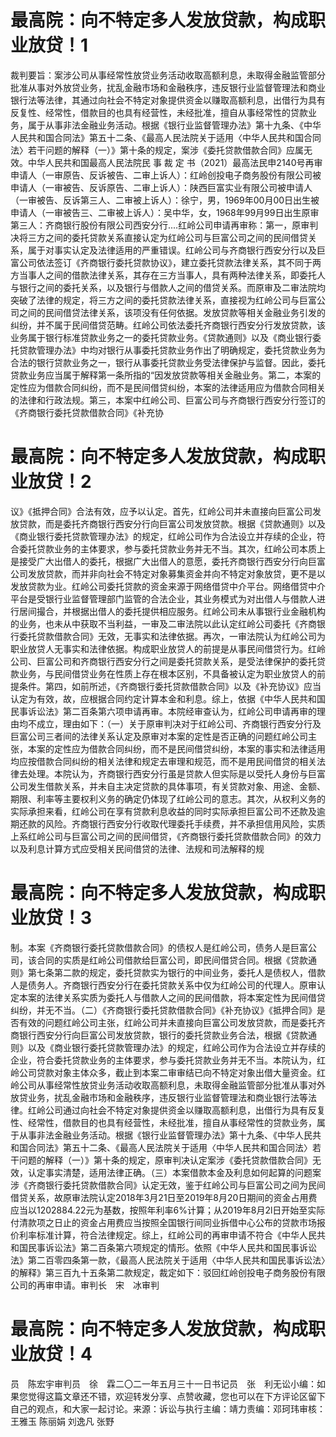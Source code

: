 # 最高院：向不特定多人发放贷款，构成职业放贷！1

裁判要旨：案涉公司从事经常性放贷业务活动收取高额利息，未取得金融监管部分批准从事对外放贷业务，扰乱金融市场和金融秩序，违反银行业监督管理法和商业银行法等法律，其通过向社会不特定对象提供资金以赚取高额利息，出借行为具有反复性、经常性，借款目的也具有经营性，未经批准，擅自从事经常性的贷款业务，属于从事非法金融业务活动。根据《银行业监督管理办法》第十九条、《中华人民共和国合同法》第五十二条、《最高人民法院关于适用〈中华人民共和国合同法〉若干问题的解释（一）》第十条的规定，案涉《委托贷款借款合同》应属无效。中华人民共和国最高人民法院民 事 裁 定 书（2021）最高法民申2140号再审申请人（一审原告、反诉被告、二审上诉人）：红岭创投电子商务股份有限公司被申请人（一审被告、反诉原告、二审上诉人）：陕西巨富实业有限公司被申请人（一审被告、反诉第三人、二审被上诉人）：徐宁，男，1969年00月00日出生被申请人（一审被告三、二审被上诉人）：吴中华，女，1968年99月99日出生原审第三人：齐商银行股份有限公司西安分行....红岭公司申请再审称：第一，原审判决将三方之间的委托贷款关系直接认定为红岭公司与巨富公司之间的民间借贷关系，属于对事实认定及法律适用的严重错误。红岭公司与齐商银行西安分行以及巨富公司依法签订《齐商银行委托贷款协议》，建立委托贷款法律关系，其不同于两方当事人之间的借款法律关系，其存在三方当事人，具有两种法律关系，即委托人与银行之间的委托关系，以及银行与借款人之间的借贷关系。而原审及二审法院均突破了法律的规定，将三方之间的委托贷款法律关系，直接视为红岭公司与巨富公司之间的民间借贷法律关系，该项没有任何依据。发放贷款等相关金融业务引发的纠纷，并不属于民间借贷范畴。红岭公司依法委托齐商银行西安分行发放贷款，该业务属于银行标准贷款业务之一的委托贷款业务。《贷款通则》以及《商业银行委托贷款管理办法》中均对银行从事委托贷款业务作出了明确规定，委托贷款业务为合法的银行贷款业务之一，银行从事委托贷款业务受法律保护与监督。因此，委托贷款业务应当属于解释第一条所指的“因发放贷款等相关金融业务。第二，本案的定性应为借款合同纠纷，而不是民间借贷纠纷，本案的法律适用应为借款合同相关的法律和行政法规。第三，本案中红岭公司、巨富公司与齐商银行西安分行签订的《齐商银行委托贷款借款合同》《补充协

# 最高院：向不特定多人发放贷款，构成职业放贷！2

议》《抵押合同》合法有效，应予以认定。首先，红岭公司并未直接向巨富公司发放贷款，而是委托齐商银行西安分行向巨富公司发放贷款。根据《贷款通则》以及《商业银行委托贷款管理办法》的规定，红岭公司作为合法设立并存续的企业，符合委托贷款业务的主体要求，参与委托贷款业务并无不当。其次，红岭公司本质上是接受广大出借人的委托，根据广大出借人的意愿，委托齐商银行西安分行向巨富公司发放贷款，而并非向社会不特定对象募集资金并向不特定对象放贷，更不是以发放贷款为业。红岭公司委托贷款的资金来源于网络借贷中介平台。网络借贷中介平台是受银行业监督管理部门监管的合法企业，其业务模式为对出借人与借款人进行居间撮合，并根据出借人的委托提供相应服务。红岭公司未从事银行业金融机构的业务，也未从中获取不当利益，一审及二审法院以此认定红岭公司委托《齐商银行委托贷款借款合同》无效，无事实和法律依据。再次，一审法院认为红岭公司为职业放贷人无事实和法律依据。构成职业放贷人的前提是从事民间借贷行为。红岭公司、巨富公司和齐商银行西安分行之间是委托贷款关系，是受法律保护的委托贷款业务，与民间借贷业务在性质上存在根本区别，不具备被认定为职业放贷人的前提条件。第四，如前所述，《齐商银行委托贷款借款合同》以及《补充协议》应当认定为有效，故，应根据合同约定计算本金和利息。综上，依据《中华人民共和国民事诉讼法》第二百条第六项申请再审。本院经审查认为，红岭公司申请再审的理由均不成立，理由如下：（一）关于原审判决对于红岭公司、齐商银行西安分行及巨富公司三者间的法律关系认定及原审对本案的定性是否正确的问题红岭公司主张，本案的定性应为借款合同纠纷，而不是民间借贷纠纷，本案的事实和法律适用均应按借款合同纠纷的相关法律和规定去审理和规范，而不是用民间借贷的相关法律去处理。本院认为，齐商银行西安分行虽是贷款人但实际是以受托人身份与巨富公司发生借款关系，并未自主决定贷款的具体事项，有关贷款对象、用途、金额、期限、利率等主要权利义务的确定仍体现了红岭公司的意志。其次，从权利义务的实际承担来看，红岭公司在享有贷款利息收益的同时实际承担巨富公司不还款及逾期还款的风险。齐商银行西安分行收取代理委托手续费，并不承担信用风险，实质上系红岭公司与巨富公司之间的民间借贷，《齐商银行委托贷款借款合同》的效力以及利息计算方式应受相关民间借贷的法律、法规和司法解释的规

# 最高院：向不特定多人发放贷款，构成职业放贷！3

制。本案《齐商银行委托贷款借款合同》的债权人是红岭公司，债务人是巨富公司，该合同的实质是红岭公司借款给巨富公司，即民间借贷合同。根据《贷款通则》第七条第二款的规定，委托贷款实为银行的中间业务，委托人是债权人，借款人是债务人。齐商银行西安分行在委托贷款关系中仅为红岭公司的代理人。原审认定本案的法律关系实质为委托人与借款人之间的民间借款，将本案定性为民间借贷纠纷，并无不当。（二）《齐商银行委托贷款借款合同》《补充协议》《抵押合同》是否有效的问题红岭公司主张，红岭公司并未直接向巨富公司发放贷款，而是委托齐商银行西安分行向巨富公司发放贷款，银行的委托贷款业务合法，根据《贷款通则》以及《商业银行委托贷款管理办法》的规定，红岭公司作为合法设立并存续的企业，符合委托贷款业务的主体要求，参与委托贷款业务并无不当。本院认为，红岭公司贷款对象主体众多，截止到本案二审审结已向不特定对象出借大量资金。红岭公司从事经常性放贷业务活动收取高额利息，未取得金融监管部分批准从事对外放贷业务，扰乱金融市场和金融秩序，违反银行业监督管理法和商业银行法等法律。红岭公司通过向社会不特定对象提供资金以赚取高额利息，出借行为具有反复性、经常性，借款目的也具有经营性，未经批准，擅自从事经常性的贷款业务，属于从事非法金融业务活动。根据《银行业监督管理办法》第十九条、《中华人民共和国合同法》第五十二条、《最高人民法院关于适用〈中华人民共和国合同法〉若干问题的解释（一）》第十条的规定，原审判决认定案涉《委托贷款借款合同》无效，认定事实清楚，适用法律正确。（三）本案借款本金及利息如何起算的问题案涉《齐商银行委托贷款借款合同》认定无效，鉴于红岭公司与巨富公司之间为民间借贷关系，故原审法院认定2018年3月21日至2019年8月20日期间的资金占用费应当以1202884.22元为基数，按照年利率6%计算；从2019年8月2l日开始至实际付清款项之日止的资金占用费应当按照全国银行间同业拆借中心公布的贷款市场报价利率标准计算，符合法律规定。综上，红岭公司的再审申请不符合《中华人民共和国民事诉讼法》第二百条第六项规定的情形。依照《中华人民共和国民事诉讼法》第二百零四条第一款，《最高人民法院关于适用〈中华人民共和国民事诉讼法〉的解释》第三百九十五条第二款规定，裁定如下：驳回红岭创投电子商务股份有限公司的再审申请。审判长　宋　冰审判

# 最高院：向不特定多人发放贷款，构成职业放贷！4

员　陈宏宇审判员　徐　霖二〇二一年五月三十一日书记员　张　利无讼小编：如果您觉得这篇文章还不错，欢迎转发分享、点赞收藏，您也可以在下方评论区留下自己的观点，和大家一起讨论。来源：诉讼与执行主编：靖力责编：邓珂玮审核：王雅玉 陈丽娟 刘逸凡 张野

